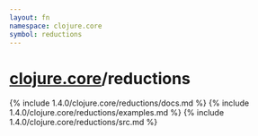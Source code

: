```yaml
---
layout: fn
namespace: clojure.core
symbol: reductions
---
```


# [clojure.core](../)/reductions

{% include 1.4.0/clojure.core/reductions/docs.md %}
{% include 1.4.0/clojure.core/reductions/examples.md %}
{% include 1.4.0/clojure.core/reductions/src.md %}

